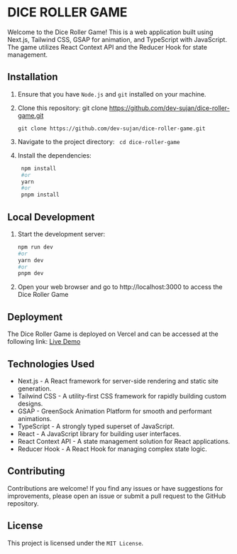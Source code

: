 # DICE ROLLER GAME

Welcome to the Dice Roller Game! This is a web application built using Next.js, Tailwind CSS, GSAP for animation, and TypeScript with JavaScript. The game utilizes React Context API and the Reducer Hook for state management.

## Installation

1. Ensure that you have `Node.js` and `git` installed on your machine.
2. Clone this repository: git clone https://github.com/dev-sujan/dice-roller-game.git

   ```console
   git clone https://github.com/dev-sujan/dice-roller-game.git
   ```

3. Navigate to the project directory: ` cd dice-roller-game`
4. Install the dependencies:
   ```bash
    npm install
    #or
    yarn
    #or
    pnpm install
   ```

## Local Development

1. Start the development server:
   ```bash
   npm run dev
   #or
   yarn dev
   #or
   pnpm dev
   ```
2. Open your web browser and go to http://localhost:3000 to access the Dice Roller Game

## Deployment

The Dice Roller Game is deployed on Vercel and can be accessed at the following link: [Live Demo](https://dice-roller-seven.vercel.app/)

## Technologies Used

- Next.js - A React framework for server-side rendering and static site generation.
- Tailwind CSS - A utility-first CSS framework for rapidly building custom designs.
- GSAP - GreenSock Animation Platform for smooth and performant animations.
- TypeScript - A strongly typed superset of JavaScript.
- React - A JavaScript library for building user interfaces.
- React Context API - A state management solution for React applications.
- Reducer Hook - A React Hook for managing complex state logic.

## Contributing

Contributions are welcome! If you find any issues or have suggestions for improvements, please open an issue or submit a pull request to the GitHub repository.

## License

This project is licensed under the `MIT License`.
